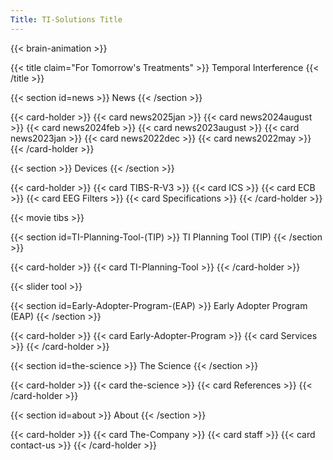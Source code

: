 ```yaml
---
Title: TI-Solutions Title
---
```

{{< brain-animation >}}

{{< title claim="For Tomorrow's Treatments" >}}
Temporal Interference
{{< /title >}}

{{< section id=news >}}
News
{{< /section >}}

{{< card-holder >}}
{{< card news2025jan >}}
{{< card news2024august >}}
{{< card news2024feb >}}
{{< card news2023august >}}
{{< card news2023jan >}}
{{< card news2022dec >}}
{{< card news2022may >}}
{{< /card-holder >}}

{{< section >}}
Devices
{{< /section >}}

{{< card-holder >}}
{{< card TIBS-R-V3 >}}
{{< card ICS >}}
{{< card ECB >}}
{{< card EEG Filters >}}
{{< card Specifications >}}
{{< /card-holder >}}

{{< movie tibs >}}

{{< section id=TI-Planning-Tool-(TIP) >}}
TI Planning Tool (TIP)
{{< /section >}}

{{< card-holder >}}
{{< card TI-Planning-Tool >}}
{{< /card-holder >}}

{{< slider tool >}}

{{< section id=Early-Adopter-Program-(EAP) >}}
Early Adopter Program (EAP)
{{< /section >}}

{{< card-holder >}}
{{< card Early-Adopter-Program >}}
{{< card Services >}}
{{< /card-holder >}}

{{< section id=the-science >}}
The Science
{{< /section >}}

{{< card-holder >}}
{{< card the-science >}}
{{< card References >}}
{{< /card-holder >}}

{{< section id=about >}}
About
{{< /section >}}

{{< card-holder >}}
{{< card The-Company >}}
{{< card staff >}}
{{< card contact-us >}}
{{< /card-holder >}}
